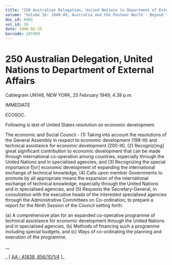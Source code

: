 ```yaml
---
title: "250 Australian Delegation, United Nations to Department of External Affairs"
volume: "Volume 16: 1948-49, Australia and the Postwar World - Beyond the Region"
doc_id: 6965
vol_id: 16
date: 1949-02-25
barcode: 247409
---
```


# 250 Australian Delegation, United Nations to Department of External Affairs

Cablegram UN146, NEW YORK, 25 February 1949, 4.38 p.m.

IMMEDIATE

ECOSOC.

Following is text of United States resolution on economic development.

The economic and Social Council - (1) Taking into account the resolutions of the General Assembly in respect to economic development (198-III) and technical assistance for economic development (200-III), (2) Recogniz[ing] great significant contribution to economic development that can be made through international co-operation among countries, especially through the United Nations and in specialised agencies, and (3) Recognizing the special importance f[or] economic development of expanding the international exchange of technical knowledge, (4) Calls upon member Governments to promote by all appropriate means the expansion of the international exchange of technical knowledge, especially through the United Nations and in specialised agencies, and (5) Requests the Secretary-General, in consultation with the executive heads of the interested specialised agencies through the Administrative Committees on Co-ordination, to prepare a report for the Ninth Session of the Council setting forth:

(a) A comprehensive plan for an expanded co-operative programme of technical assistance for economic development through the United Nations and in specialised agencies, (b) Methods of financing such a programme including special budgets, and (c) Ways of co-ordinating the planning and execution of the programme.

__

_ [ [AA : A1838, 856/10/1/4](http://www.naa.gov.au/cgi-bin/Search?O=I&Number=247409) ]_
